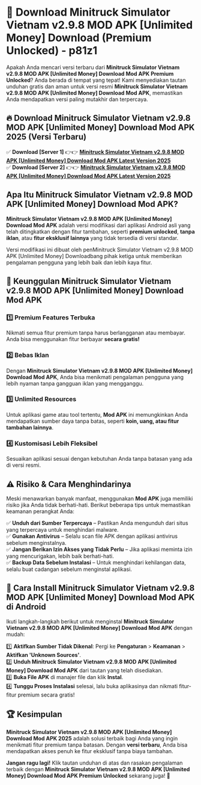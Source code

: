 # 🎯 Download Minitruck Simulator Vietnam v2.9.8 MOD APK [Unlimited Money] Download (Premium Unlocked) -  p81z1

Apakah Anda mencari versi terbaru dari **Minitruck Simulator Vietnam v2.9.8 MOD APK [Unlimited Money] Download Mod APK Premium Unlocked**? Anda berada di tempat yang tepat! Kami menyediakan tautan unduhan gratis dan aman untuk versi resmi **Minitruck Simulator Vietnam v2.9.8 MOD APK [Unlimited Money] Download Mod APK**, memastikan Anda mendapatkan versi paling mutakhir dan terpercaya.

## 🔥 Download Minitruck Simulator Vietnam v2.9.8 MOD APK [Unlimited Money] Download Mod APK 2025 (Versi Terbaru)

✅ **Download [Server 1]** 👉👉 [**Minitruck Simulator Vietnam v2.9.8 MOD APK [Unlimited Money] Download Mod APK Latest Version 2025**](https://momento.my/?title=Minitruck_Simulator_Vietnam_v2.9.8_MOD_APK_[Unlimited_Money]_Download)  
✅ **Download [Server 2]** 👉👉 [**Minitruck Simulator Vietnam v2.9.8 MOD APK [Unlimited Money] Download Mod APK Latest Version 2025**](https://momento.my/?title=Minitruck_Simulator_Vietnam_v2.9.8_MOD_APK_[Unlimited_Money]_Download)  

## Apa Itu Minitruck Simulator Vietnam v2.9.8 MOD APK [Unlimited Money] Download Mod APK?

**Minitruck Simulator Vietnam v2.9.8 MOD APK [Unlimited Money] Download Mod APK** adalah versi modifikasi dari aplikasi Android asli yang telah ditingkatkan dengan fitur tambahan, seperti **premium unlocked**, **tanpa iklan**, atau **fitur eksklusif lainnya** yang tidak tersedia di versi standar.

Versi modifikasi ini dibuat oleh penMinitruck Simulator Vietnam v2.9.8 MOD APK [Unlimited Money] Downloadbang pihak ketiga untuk memberikan pengalaman pengguna yang lebih baik dan lebih kaya fitur.

## 🎯 Keunggulan Minitruck Simulator Vietnam v2.9.8 MOD APK [Unlimited Money] Download Mod APK

### 1️⃣ Premium Features Terbuka
Nikmati semua fitur premium tanpa harus berlangganan atau membayar. Anda bisa menggunakan fitur berbayar **secara gratis!**

### 2️⃣ Bebas Iklan
Dengan **Minitruck Simulator Vietnam v2.9.8 MOD APK [Unlimited Money] Download Mod APK**, Anda bisa menikmati pengalaman pengguna yang lebih nyaman tanpa gangguan iklan yang mengganggu.

### 3️⃣ Unlimited Resources
Untuk aplikasi game atau tool tertentu, **Mod APK** ini memungkinkan Anda mendapatkan sumber daya tanpa batas, seperti **koin, uang, atau fitur tambahan lainnya**.

### 4️⃣ Kustomisasi Lebih Fleksibel
Sesuaikan aplikasi sesuai dengan kebutuhan Anda tanpa batasan yang ada di versi resmi.

## ⚠️ Risiko & Cara Menghindarinya

Meski menawarkan banyak manfaat, menggunakan **Mod APK** juga memiliki risiko jika Anda tidak berhati-hati. Berikut beberapa tips untuk memastikan keamanan perangkat Anda:

✅ **Unduh dari Sumber Terpercaya** – Pastikan Anda mengunduh dari situs yang terpercaya untuk menghindari malware.  
✅ **Gunakan Antivirus** – Selalu scan file APK dengan aplikasi antivirus sebelum menginstalnya.  
✅ **Jangan Berikan Izin Akses yang Tidak Perlu** – Jika aplikasi meminta izin yang mencurigakan, lebih baik berhati-hati.  
✅ **Backup Data Sebelum Instalasi** – Untuk menghindari kehilangan data, selalu buat cadangan sebelum menginstal aplikasi.

## 📌 Cara Install Minitruck Simulator Vietnam v2.9.8 MOD APK [Unlimited Money] Download Mod APK di Android

Ikuti langkah-langkah berikut untuk menginstal **Minitruck Simulator Vietnam v2.9.8 MOD APK [Unlimited Money] Download Mod APK** dengan mudah:

1️⃣ **Aktifkan Sumber Tidak Dikenal**: Pergi ke **Pengaturan** > **Keamanan** > **Aktifkan 'Unknown Sources'**.  
2️⃣ **Unduh Minitruck Simulator Vietnam v2.9.8 MOD APK [Unlimited Money] Download Mod APK** dari tautan yang telah disediakan.  
3️⃣ **Buka File APK** di manajer file dan klik **Instal**.  
4️⃣ **Tunggu Proses Instalasi** selesai, lalu buka aplikasinya dan nikmati fitur-fitur premium secara gratis!

## 🏆 Kesimpulan

**Minitruck Simulator Vietnam v2.9.8 MOD APK [Unlimited Money] Download Mod APK 2025** adalah solusi terbaik bagi Anda yang ingin menikmati fitur premium tanpa batasan. Dengan **versi terbaru**, Anda bisa mendapatkan akses penuh ke fitur eksklusif tanpa biaya tambahan.

**Jangan ragu lagi!** Klik tautan unduhan di atas dan rasakan pengalaman terbaik dengan **Minitruck Simulator Vietnam v2.9.8 MOD APK [Unlimited Money] Download Mod APK Premium Unlocked** sekarang juga! 🚀
